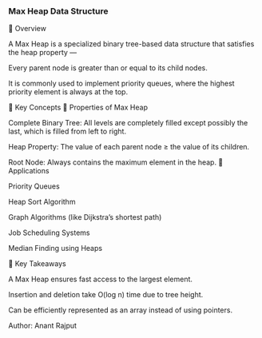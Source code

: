 ### Max Heap Data Structure

📘 Overview

A Max Heap is a specialized binary tree-based data structure that satisfies the heap property —

Every parent node is greater than or equal to its child nodes.

It is commonly used to implement priority queues, where the highest priority element is always at the top.

🧠 Key Concepts
🔹 Properties of Max Heap

Complete Binary Tree:
All levels are completely filled except possibly the last, which is filled from left to right.

Heap Property:
The value of each parent node ≥ the value of its children.

Root Node:
Always contains the maximum element in the heap.
🚀 Applications

Priority Queues

Heap Sort Algorithm

Graph Algorithms (like Dijkstra’s shortest path)

Job Scheduling Systems

Median Finding using Heaps

🏁 Key Takeaways

A Max Heap ensures fast access to the largest element.

Insertion and deletion take O(log n) time due to tree height.

Can be efficiently represented as an array instead of using pointers.

Author: Anant Rajput
